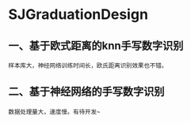 # SJGraduationDesign
## 一、基于欧式距离的knn手写数字识别
	样本库大，神经网络训练时间长，欧氏距离识别效果也不错。
## 二、基于神经网络的手写数字识别
	数据处理量大，速度慢。有待开发~
